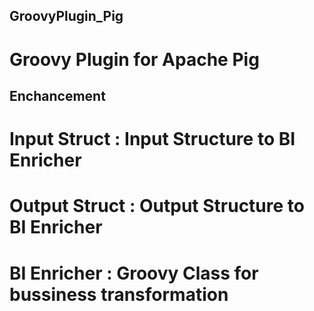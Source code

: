 ## GroovyPlugin_Pig
# Groovy Plugin for Apache Pig
## Enchancement
# Input Struct : Input Structure to BI Enricher
# Output Struct : Output Structure to BI Enricher
# BI Enricher : Groovy Class for bussiness transformation
